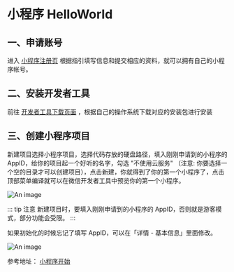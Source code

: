 # 小程序 HelloWorld

## 一、申请账号

进入 <a href="https://mp.weixin.qq.com/wxopen/waregister?action=step1" target="_blank">小程序注册页</a> 根据指引填写信息和提交相应的资料，就可以拥有自己的小程序帐号。

## 二、安装开发者工具

前往 <a href="https://developers.weixin.qq.com/miniprogram/dev/devtools/download.html" target="_blank">开发者工具下载页面</a> ，根据自己的操作系统下载对应的安装包进行安装

## 三、创建小程序项目

新建项目选择小程序项目，选择代码存放的硬盘路径，填入刚刚申请到的小程序的 AppID，给你的项目起一个好听的名字，勾选 "不使用云服务" （注意: 你要选择一个空的目录才可以创建项目），点击新建，你就得到了你的第一个小程序了，点击顶部菜单编译就可以在微信开发者工具中预览你的第一个小程序。

![An image](/images/mp/mp_start.png)

::: tip 注意
新建项目时，要填入刚刚申请到的小程序的 AppID，否则就是游客模式，部分功能会受限。
:::

如果初始化的时候忘记了填写 AppID，可以在「详情 - 基本信息」里面修改。

![An image](/images/mp/mp_start2.png)

参考地址：
<a href="https://developers.weixin.qq.com/miniprogram/dev/framework/quickstart/getstart.html#%E7%94%B3%E8%AF%B7%E5%B8%90%E5%8F%B7" target="_blank">小程序开始</a>
